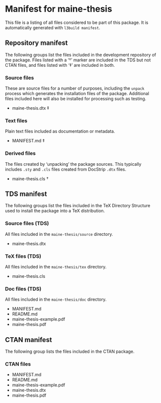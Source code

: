 # Manifest for maine-thesis

This file is a listing of all files considered to be part of this package.
It is automatically generated with `l3build manifest`.


## Repository manifest

The following groups list the files included in the development repository of the package.
Files listed with a ‘†’ marker are included in the TDS but not CTAN files, and files listed
with ‘‡’ are included in both.

### Source files

These are source files for a number of purposes, including the `unpack` process which
generates the installation files of the package. Additional files included here will also
be installed for processing such as testing.

* maine-thesis.dtx ‡

### Text files

Plain text files included as documentation or metadata.

* MANIFEST.md ‡

### Derived files

The files created by ‘unpacking’ the package sources. This typically includes
`.sty` and `.cls` files created from DocStrip `.dtx` files.

* maine-thesis.cls †


## TDS manifest

The following groups list the files included in the TeX Directory Structure used to install
the package into a TeX distribution.

### Source files (TDS)

All files included in the `maine-thesis/source` directory.

* maine-thesis.dtx 

### TeX files (TDS)

All files included in the `maine-thesis/tex` directory.

* maine-thesis.cls 

### Doc files (TDS)

All files included in the `maine-thesis/doc` directory.

* MANIFEST.md 
* README.md 
* maine-thesis-example.pdf 
* maine-thesis.pdf 


## CTAN manifest

The following group lists the files included in the CTAN package.

### CTAN files

* MANIFEST.md 
* README.md 
* maine-thesis-example.pdf 
* maine-thesis.dtx 
* maine-thesis.pdf 
